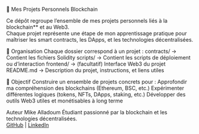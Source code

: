  🧠 Mes Projets Personnels Blockchain

Ce dépôt regroupe l’ensemble de mes projets personnels liés à la blockchain** et au Web3.  
Chaque projet représente une étape de mon apprentissage pratique pour maîtriser les smart contracts, les DApps, et les technologies décentralisées.


 📁 Organisation
Chaque dossier correspond à un projet :
 contracts/ → Contient les fichiers Solidity
 scripts/ → Contient les scripts de déploiement ou d’interaction
 frontend/ → (facultatif) Interface Web3 du projet
 README.md → Description du projet, instructions, et liens utiles


 🧩 Objectif
Construire un ensemble de projets concrets pour :
 Approfondir ma compréhension des blockchains (Ethereum, BSC, etc.)
 Expérimenter différentes logiques (tokens, NFTs, DApps, staking, etc.)
 Développer des outils Web3 utiles et monétisables à long terme


 Auteur
Mike Alladoum 
Étudiant passionné par la blockchain et les technologies décentralisées.  
[GitHub](https://github.com/MikeAlladoum) | [LinkedIn](https://www.linkedin.com/in/mike-alladoum/)


